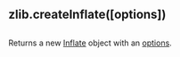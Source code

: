 ## zlib.createInflate(\[options\])

## 

Returns a new [Inflate][0] object with an
[options][1].


[0]: #zlib_class_zlib_inflate
[1]: #zlib_options
